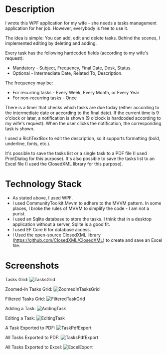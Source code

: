 # Description

I wrote this WPF application for my wife - she needs a tasks management application for her job.
However, everybody is free to use it.

The idea is simple: You can add, edit and delete tasks. Behind the scenes, I implemented editing by deleting and adding.

Every task has the following hardcoded fields (according to my wife's request): 
- Mandatory - Subject, Frequency, Final Date, Desk, Status.
- Optional - Intermediate Date, Related To, Description.

The frequency may be:
- For recurring tasks - Every Week, Every Month, or Every Year
- For non-recurring tasks - Once

There is a timer that checks which tasks are due today (either according to the intermediate date or according to the final date). If the current time is 9 o'clock or later, a notification is shown (9 o'clock is hardcoded according to my wife's request). When the user clicks the notification, the corresponding task is shown.

I used a RichTextBox to edit the description, so it supports formatting (bold, underline, fonts, etc.).

It's possible to save the tasks list or a single task to a PDF file (I used PrintDialog for this purpose).
It's also possible to save the tasks list to an Excel file (I used the ClosedXML library for this purpose).

# Technology Stack
- As stated above, I used WPF.
- I used CommunityToolkit.Mvvm to adhere to the MVVM pattern. In some places, I broke the rules of MVVM to simplify the code - I am not a purist.
- I used an Sqlite database to store the tasks. I think that in a desktop application without a server, Sqlite is a good fit.
- I used EF Core 6 for database access.
- I Used the open-source ClosedXML library (https://github.com/ClosedXML/ClosedXML) to create and save an Excel file.

# Screenshots

Tasks Grid:
![TasksGrid](https://user-images.githubusercontent.com/116143087/233641618-147d3a70-8df9-418c-949f-c37402a17775.png)

Zoomed-In Tasks Grid:
![ZoomedInTasksGrid](https://user-images.githubusercontent.com/116143087/233641891-f784b70a-a954-4d2d-8ade-ab37252f35e0.png)

Filtered Tasks Grid:
![FilteredTaskGrid](https://user-images.githubusercontent.com/116143087/233642247-0cee4a09-6ee6-43ae-821d-7d79c657c0f7.png)

Adding a Task:
![AddingTask](https://user-images.githubusercontent.com/116143087/233644015-17daf32e-4535-497f-b685-4df930db70a3.png)

Editing a Task:
![EditingTask](https://user-images.githubusercontent.com/116143087/233644079-4ef05426-cb4a-4863-9b24-cdbd23ea08cd.png)

A Task Exported to PDF:
![TaskPdfExport](https://user-images.githubusercontent.com/116143087/233644190-06e8630f-d61a-48ea-ac9d-014708f48411.png)

All Tasks Exported to PDF:
![TasksPdfExport](https://user-images.githubusercontent.com/116143087/233644316-9a782326-ab13-4dd2-a511-88ef05c8f706.png)

All Tasks Exported to Excel:
![ExcelExport](https://user-images.githubusercontent.com/116143087/233644359-a00ac6de-bb27-4b44-8d07-4e33e16f26a2.png)
